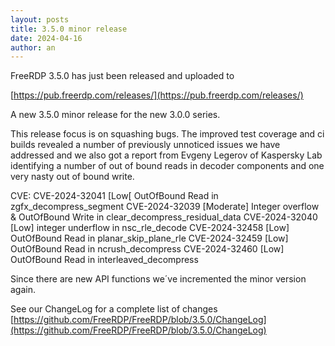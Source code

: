 ```yaml
---
layout: posts
title: 3.5.0 minor release
date: 2024-04-16
author: an
---
```


FreeRDP 3.5.0 has just been released and uploaded to

[https://pub.freerdp.com/releases/](https://pub.freerdp.com/releases/)

A new 3.5.0 minor release for the new 3.0.0 series.

This release focus is on squashing bugs.
The improved test coverage and ci builds revealed a number of previously
unnoticed issues we have addressed and we also got a report from
Evgeny Legerov of Kaspersky Lab identifying a number of out of bound reads
in decoder components and one very nasty out of bound write.

CVE:
 CVE-2024-32041 [Low[ OutOfBound Read in zgfx_decompress_segment
 CVE-2024-32039 [Moderate] Integer overflow & OutOfBound Write in clear_decompress_residual_data
 CVE-2024-32040 [Low] integer underflow in nsc_rle_decode
 CVE-2024-32458 [Low] OutOfBound Read in planar_skip_plane_rle
 CVE-2024-32459 [Low] OutOfBound Read in ncrush_decompress
 CVE-2024-32460 [Low] OutOfBound Read in interleaved_decompress

Since there are new API functions we´ve incremented the minor version again.

See our ChangeLog for a complete list of changes [https://github.com/FreeRDP/FreeRDP/blob/3.5.0/ChangeLog](https://github.com/FreeRDP/FreeRDP/blob/3.5.0/ChangeLog)
